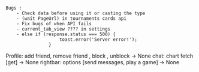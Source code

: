     Bugs :
        - Check data before using it or casting the type
        - (wait PageUrl) in tournaments cards api
        - Fix bugs of when API fails
        - current_tab_view ???? in settings
        - else if (response.status === 500) {
                        toast.error('Server error!');
                    }

Profile: add friend, remove friend , block , unblock -> None
chat: chart fetch [get] -> None
rightbar: options [send messages, play a game] -> None


